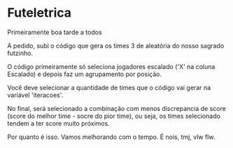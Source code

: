 # Futeletrica


Primeiramente boa tarde a todos

A pedido, subi o código que gera os times 3 de aleatória do nosso sagrado futzinho.


O código primeiramente só seleciona jogadores escalado ('X' na coluna Escalado) e depois faz um agrupamento por posição.

Você deve selecionar a quantidade de times que o código vai gerar na variável 'iteracoes'. 

No final, será selecionado a combinação com menos discrepancia de score (score do melhor time - socre do pior time), ou seja, os times selecionado tendem a ter score muito próximos.


Por quanto é isso. Vamos melhorando com o tempo. É nois, tmj, vlw flw.
